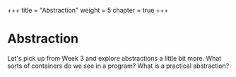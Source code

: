 +++
title = "Abstraction"
weight = 5
chapter = true
+++

# Abstraction

Let's pick up from Week 3 and explore abstractions a little bit more. What sorts of containers do we see in a program? What is a practical abstraction?